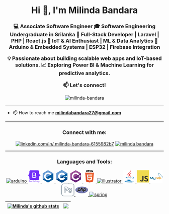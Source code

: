<h1 align="center">Hi 👋, I'm Milinda Bandara</h1>
<h3 align="center">
💻 Associate Software Engineer
🎓 Software Engineering Undergraduate in Srilanka
🚀 Full-Stack Developer | Laravel | PHP | React.js
🔬 IoT & AI Enthusiast  | ML & Data Analytics
📡 Arduino & Embedded Systems | ESP32 | Firebase Integration

💡 Passionate about building scalable web apps and IoT-based solutions.
📈 Exploring Power BI & Machine Learning for predictive analytics.

📫 Let's connect!</h3>

<p align="center"> <img src="https://komarev.com/ghpvc/?username=milinda-bandara&label=Profile%20views&color=0e75b6&style=flat" alt="milinda-bandara" /> </p>
<hr>

- 📫 How to reach me **milindabandara27@gmail.com**
<hr>
<h3 align="center">Connect with me:</h3>

<p align="center">
<a href="https://linkedin.com/in/linkedin.com/in/ milinda-bandara-6155982b7" target="blank"><img align="center" src="https://raw.githubusercontent.com/rahuldkjain/github-profile-readme-generator/master/src/images/icons/Social/linked-in-alt.svg" alt="linkedin.com/in/ milinda-bandara-6155982b7" height="30" width="40" /></a>
<a href="https://fb.com/milinda bandara" target="blank"><img align="center" src="https://raw.githubusercontent.com/rahuldkjain/github-profile-readme-generator/master/src/images/icons/Social/facebook.svg" alt="milinda bandara" height="30" width="40" /></a>
</p>
<hr>
<h3 align="center">Languages and Tools:</h3>

<p align="center"> <a href="https://www.arduino.cc/" target="_blank" rel="noreferrer"> <img src="https://cdn.worldvectorlogo.com/logos/arduino-1.svg" alt="arduino" width="40" height="40"/> </a> <a href="https://getbootstrap.com" target="_blank" rel="noreferrer"> <img src="https://raw.githubusercontent.com/devicons/devicon/master/icons/bootstrap/bootstrap-plain-wordmark.svg" alt="bootstrap" width="40" height="40"/> </a> <a href="https://www.cprogramming.com/" target="_blank" rel="noreferrer"> <img src="https://raw.githubusercontent.com/devicons/devicon/master/icons/c/c-original.svg" alt="c" width="40" height="40"/> </a> <a href="https://www.w3schools.com/cpp/" target="_blank" rel="noreferrer"> <img src="https://raw.githubusercontent.com/devicons/devicon/master/icons/cplusplus/cplusplus-original.svg" alt="cplusplus" width="40" height="40"/> </a> <a href="https://www.w3schools.com/cs/" target="_blank" rel="noreferrer"> <img src="https://raw.githubusercontent.com/devicons/devicon/master/icons/csharp/csharp-original.svg" alt="csharp" width="40" height="40"/> </a> <a href="https://www.w3.org/html/" target="_blank" rel="noreferrer"> <img src="https://raw.githubusercontent.com/devicons/devicon/master/icons/html5/html5-original-wordmark.svg" alt="html5" width="40" height="40"/> </a> <a href="https://www.adobe.com/in/products/illustrator.html" target="_blank" rel="noreferrer"> <img src="https://www.vectorlogo.zone/logos/adobe_illustrator/adobe_illustrator-icon.svg" alt="illustrator" width="40" height="40"/> </a> <a href="https://www.java.com" target="_blank" rel="noreferrer"> <img src="https://raw.githubusercontent.com/devicons/devicon/master/icons/java/java-original.svg" alt="java" width="40" height="40"/> </a> <a href="https://developer.mozilla.org/en-US/docs/Web/JavaScript" target="_blank" rel="noreferrer"> <img src="https://raw.githubusercontent.com/devicons/devicon/master/icons/javascript/javascript-original.svg" alt="javascript" width="40" height="40"/> </a> <a href="https://www.mysql.com/" target="_blank" rel="noreferrer"> <img src="https://raw.githubusercontent.com/devicons/devicon/master/icons/mysql/mysql-original-wordmark.svg" alt="mysql" width="40" height="40"/> </a> <a href="https://www.photoshop.com/en" target="_blank" rel="noreferrer"> <img src="https://raw.githubusercontent.com/devicons/devicon/master/icons/photoshop/photoshop-line.svg" alt="photoshop" width="40" height="40"/> </a> <a href="https://www.php.net" target="_blank" rel="noreferrer"> <img src="https://raw.githubusercontent.com/devicons/devicon/master/icons/php/php-original.svg" alt="php" width="40" height="40"/> </a> <a href="https://spring.io/" target="_blank" rel="noreferrer"> <img src="https://www.vectorlogo.zone/logos/springio/springio-icon.svg" alt="spring" width="40" height="40"/> </a> </p>

| <a href="https://github.com/Milinda-bandara/github-readme-stats"><img align="center" src="https://github-readme-stats.vercel.app/api?username=Milinda-bandara&show_icons=true&include_all_commits=true&theme=buefy&hide_border=true" alt="Milinda's github stats" /></a> | <a href="https://github.com/Milinda-bandara/github-readme-stats"><img align="center" src="https://github-readme-stats.vercel.app/api/top-langs/?username=Milinda-bandara&layout=compact&theme=buefy&hide_border=true" /></a> |
| ------------- | ------------- |
